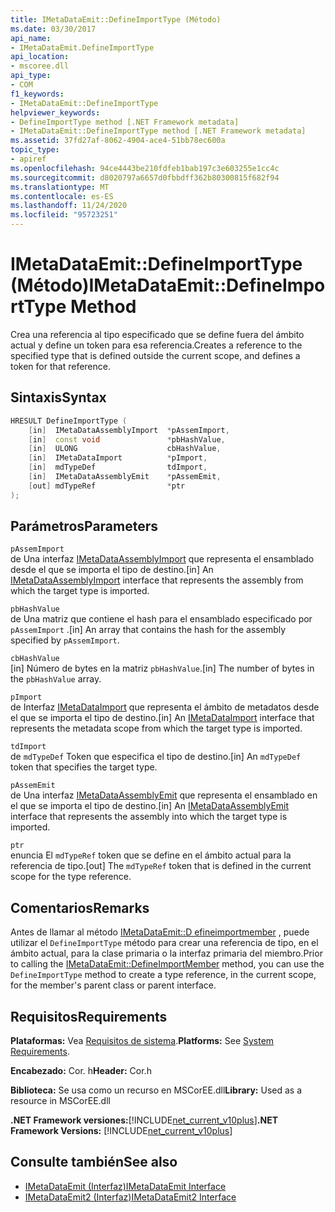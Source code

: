 ```yaml
---
title: IMetaDataEmit::DefineImportType (Método)
ms.date: 03/30/2017
api_name:
- IMetaDataEmit.DefineImportType
api_location:
- mscoree.dll
api_type:
- COM
f1_keywords:
- IMetaDataEmit::DefineImportType
helpviewer_keywords:
- DefineImportType method [.NET Framework metadata]
- IMetaDataEmit::DefineImportType method [.NET Framework metadata]
ms.assetid: 37fd27af-8062-4904-ace4-51bb78ec600a
topic_type:
- apiref
ms.openlocfilehash: 94ce4443be210fdfeb1bab197c3e603255e1cc4c
ms.sourcegitcommit: d8020797a6657d0fbbdff362b80300815f682f94
ms.translationtype: MT
ms.contentlocale: es-ES
ms.lasthandoff: 11/24/2020
ms.locfileid: "95723251"
---
```

# <a name="imetadataemitdefineimporttype-method"></a><span data-ttu-id="9486d-102">IMetaDataEmit::DefineImportType (Método)</span><span class="sxs-lookup"><span data-stu-id="9486d-102">IMetaDataEmit::DefineImportType Method</span></span>

<span data-ttu-id="9486d-103">Crea una referencia al tipo especificado que se define fuera del ámbito actual y define un token para esa referencia.</span><span class="sxs-lookup"><span data-stu-id="9486d-103">Creates a reference to the specified type that is defined outside the current scope, and defines a token for that reference.</span></span>  
  
## <a name="syntax"></a><span data-ttu-id="9486d-104">Sintaxis</span><span class="sxs-lookup"><span data-stu-id="9486d-104">Syntax</span></span>  
  
```cpp  
HRESULT DefineImportType (
    [in]  IMetaDataAssemblyImport  *pAssemImport,
    [in]  const void               *pbHashValue,
    [in]  ULONG                    cbHashValue,
    [in]  IMetaDataImport          *pImport,
    [in]  mdTypeDef                tdImport,
    [in]  IMetaDataAssemblyEmit    *pAssemEmit,
    [out] mdTypeRef                *ptr  
);  
```  
  
## <a name="parameters"></a><span data-ttu-id="9486d-105">Parámetros</span><span class="sxs-lookup"><span data-stu-id="9486d-105">Parameters</span></span>  

 `pAssemImport`  
 <span data-ttu-id="9486d-106">de Una interfaz [IMetaDataAssemblyImport](imetadataassemblyimport-interface.md) que representa el ensamblado desde el que se importa el tipo de destino.</span><span class="sxs-lookup"><span data-stu-id="9486d-106">[in] An [IMetaDataAssemblyImport](imetadataassemblyimport-interface.md) interface that represents the assembly from which the target type is imported.</span></span>  
  
 `pbHashValue`  
 <span data-ttu-id="9486d-107">de Una matriz que contiene el hash para el ensamblado especificado por `pAssemImport` .</span><span class="sxs-lookup"><span data-stu-id="9486d-107">[in] An array that contains the hash for the assembly specified by `pAssemImport`.</span></span>  
  
 `cbHashValue`  
 <span data-ttu-id="9486d-108">[in] Número de bytes en la matriz `pbHashValue`.</span><span class="sxs-lookup"><span data-stu-id="9486d-108">[in] The number of bytes in the `pbHashValue` array.</span></span>  
  
 `pImport`  
 <span data-ttu-id="9486d-109">de Interfaz [IMetaDataImport](imetadataimport-interface.md) que representa el ámbito de metadatos desde el que se importa el tipo de destino.</span><span class="sxs-lookup"><span data-stu-id="9486d-109">[in] An [IMetaDataImport](imetadataimport-interface.md) interface that represents the metadata scope from which the target type is imported.</span></span>  
  
 `tdImport`  
 <span data-ttu-id="9486d-110">de `mdTypeDef` Token que especifica el tipo de destino.</span><span class="sxs-lookup"><span data-stu-id="9486d-110">[in] An `mdTypeDef` token that specifies the target type.</span></span>  
  
 `pAssemEmit`  
 <span data-ttu-id="9486d-111">de Una interfaz [IMetaDataAssemblyEmit](imetadataassemblyemit-interface.md) que representa el ensamblado en el que se importa el tipo de destino.</span><span class="sxs-lookup"><span data-stu-id="9486d-111">[in] An [IMetaDataAssemblyEmit](imetadataassemblyemit-interface.md) interface that represents the assembly into which the target type is imported.</span></span>  
  
 `ptr`  
 <span data-ttu-id="9486d-112">enuncia El `mdTypeRef` token que se define en el ámbito actual para la referencia de tipo.</span><span class="sxs-lookup"><span data-stu-id="9486d-112">[out] The `mdTypeRef` token that is defined in the current scope for the type reference.</span></span>  
  
## <a name="remarks"></a><span data-ttu-id="9486d-113">Comentarios</span><span class="sxs-lookup"><span data-stu-id="9486d-113">Remarks</span></span>  

 <span data-ttu-id="9486d-114">Antes de llamar al método [IMetaDataEmit::D efineimportmember](imetadataemit-defineimportmember-method.md) , puede utilizar el `DefineImportType` método para crear una referencia de tipo, en el ámbito actual, para la clase primaria o la interfaz primaria del miembro.</span><span class="sxs-lookup"><span data-stu-id="9486d-114">Prior to calling the [IMetaDataEmit::DefineImportMember](imetadataemit-defineimportmember-method.md) method, you can use the `DefineImportType` method to create a type reference, in the current scope, for the member's parent class or parent interface.</span></span>  
  
## <a name="requirements"></a><span data-ttu-id="9486d-115">Requisitos</span><span class="sxs-lookup"><span data-stu-id="9486d-115">Requirements</span></span>  

 <span data-ttu-id="9486d-116">**Plataformas:** Vea [Requisitos de sistema](../../get-started/system-requirements.md).</span><span class="sxs-lookup"><span data-stu-id="9486d-116">**Platforms:** See [System Requirements](../../get-started/system-requirements.md).</span></span>  
  
 <span data-ttu-id="9486d-117">**Encabezado:** Cor. h</span><span class="sxs-lookup"><span data-stu-id="9486d-117">**Header:** Cor.h</span></span>  
  
 <span data-ttu-id="9486d-118">**Biblioteca:** Se usa como un recurso en MSCorEE.dll</span><span class="sxs-lookup"><span data-stu-id="9486d-118">**Library:** Used as a resource in MSCorEE.dll</span></span>  
  
 <span data-ttu-id="9486d-119">**.NET Framework versiones:**[!INCLUDE[net_current_v10plus](../../../../includes/net-current-v10plus-md.md)]</span><span class="sxs-lookup"><span data-stu-id="9486d-119">**.NET Framework Versions:** [!INCLUDE[net_current_v10plus](../../../../includes/net-current-v10plus-md.md)]</span></span>  
  
## <a name="see-also"></a><span data-ttu-id="9486d-120">Consulte también</span><span class="sxs-lookup"><span data-stu-id="9486d-120">See also</span></span>

- [<span data-ttu-id="9486d-121">IMetaDataEmit (Interfaz)</span><span class="sxs-lookup"><span data-stu-id="9486d-121">IMetaDataEmit Interface</span></span>](imetadataemit-interface.md)
- [<span data-ttu-id="9486d-122">IMetaDataEmit2 (Interfaz)</span><span class="sxs-lookup"><span data-stu-id="9486d-122">IMetaDataEmit2 Interface</span></span>](imetadataemit2-interface.md)
